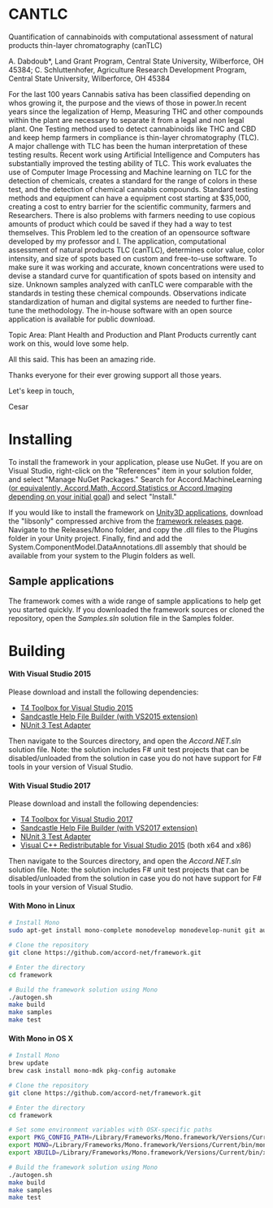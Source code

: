 # CANTLC

Quantification of cannabinoids with computational assessment of natural products thin-layer chromatography (canTLC)

A. Dabdoub*, Land Grant Program, Central State University, Wilberforce, OH 45384; C. Schluttenhofer, Agriculture Research Development Program, Central State University, Wilberforce, OH 45384

For the last 100 years Cannabis sativa has been classified depending on whos growing it, the purpose and the views of those in power.In recent years since the legalization of Hemp, Measuring THC and other compounds within the plant are necessary to separate it from a legal and non legal plant. One Testing method used to detect cannabinoids like THC and CBD and keep hemp farmers in compliance is thin-layer chromatography (TLC). A major challenge with TLC has been the human interpretation of these testing results. Recent work using Artificial Intelligence and Computers has substantially improved the testing ability of TLC. This work evaluates the use of Computer Image Processing and Machine learning on TLC for the detection of chemicals, creates a standard for the range of colors in these test, and the detection of chemical cannabis compounds. Standard testing methods and equipment can have a equipment cost starting at $35,000, creating a cost to entry barrier for the scientific community, farmers and Researchers. There is also problems with farmers needing to use copious amounts of product which could be saved if they had a way to test themselves.  This Problem led to the creation of an opensource software developed by my professor and I. The application, computational assessment of natural products TLC (canTLC), determines color value, color intensity, and size of spots based on custom and free-to-use software. To make sure it was working and accurate, known concentrations were used to devise a standard curve for quantification of spots based on intensity and size. Unknown samples analyzed with canTLC were comparable with the standards in testing these chemical compounds. Observations indicate standardization of human and digital systems are needed to further fine-tune the methodology. The in-house software with an open source application is available for public download.

Topic Area: Plant Health and Production and Plant Products
currently cant work on this, would love some help. 

All this said. This has been an amazing ride.

Thanks everyone for their ever growing support all those years.

Let's keep in touch,

Cesar



# Installing

To install the framework in your application, please use NuGet. If you are on Visual Studio, right-click on the "References" item in your solution folder, and select "Manage NuGet Packages." Search for Accord.MachineLearning ([or equivalently, Accord.Math, Accord.Statistics or Accord.Imaging depending on your initial goal](https://www.nuget.org/packages?q=accord.net)) and select "Install."

If you would like to install the framework on [Unity3D applications](https://unity3d.com), download the "libsonly" compressed archive from the [framework releases page](https://github.com/accord-net/framework/releases). Navigate to the Releases/Mono folder, and copy the .dll files to the Plugins folder in your Unity project. Finally, find and add the System.ComponentModel.DataAnnotations.dll assembly that should be available from your system to the Plugin folders as well.

## Sample applications

The framework comes with a wide range of sample applications to help get you started quickly. If you downloaded the framework sources or cloned the repository, open the *Samples.sln* solution file in the Samples folder.


# Building

#### With Visual Studio 2015

Please download and install the following dependencies:

- [T4 Toolbox for Visual Studio 2015](https://visualstudiogallery.msdn.microsoft.com/34b6d489-afbc-4d7b-82c3-dded2b726dbc)
- [Sandcastle Help File Builder (with VS2015 extension)](https://github.com/EWSoftware/SHFB/releases)
- [NUnit 3 Test Adapter](https://marketplace.visualstudio.com/items?itemName=NUnitDevelopers.NUnit3TestAdapter)

Then navigate to the Sources directory, and open the *Accord.NET.sln* solution file. Note: the solution includes F# unit test projects that can be disabled/unloaded from the solution in case you do not have support for F# tools in your version of Visual Studio.


#### With Visual Studio 2017

Please download and install the following dependencies:

- [T4 Toolbox for Visual Studio 2017](https://github.com/hagronnestad/T4Toolbox/releases/tag/vs2017-b1)
- [Sandcastle Help File Builder (with VS2017 extension)](https://github.com/EWSoftware/SHFB/releases)
- [NUnit 3 Test Adapter](https://marketplace.visualstudio.com/items?itemName=NUnitDevelopers.NUnit3TestAdapter)
- [Visual C++ Redistributable for Visual Studio 2015](https://www.microsoft.com/en-us/download/details.aspx?id=48145&751be11f-ede8-5a0c-058c-2ee190a24fa6) (both x64 and x86)

Then navigate to the Sources directory, and open the *Accord.NET.sln* solution file. Note: the solution includes F# unit test projects that can be disabled/unloaded from the solution in case you do not have support for F# tools in your version of Visual Studio.


#### With Mono in Linux

```bash
# Install Mono
sudo apt-get install mono-complete monodevelop monodevelop-nunit git autoconf make

# Clone the repository
git clone https://github.com/accord-net/framework.git

# Enter the directory
cd framework

# Build the framework solution using Mono
./autogen.sh
make build
make samples
make test
```

#### With Mono in OS X

```bash
# Install Mono
brew update
brew cask install mono-mdk pkg-config automake

# Clone the repository
git clone https://github.com/accord-net/framework.git

# Enter the directory
cd framework

# Set some environment variables with OSX-specific paths
export PKG_CONFIG_PATH=/Library/Frameworks/Mono.framework/Versions/Current/lib/pkgconfig/
export MONO=/Library/Frameworks/Mono.framework/Versions/Current/bin/mono
export XBUILD=/Library/Frameworks/Mono.framework/Versions/Current/bin/xbuild

# Build the framework solution using Mono
./autogen.sh
make build
make samples
make test
```


